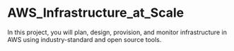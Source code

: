 # AWS_Infrastructure_at_Scale
In this project, you will plan, design, provision, and monitor infrastructure in AWS using industry-standard and open source tools.
